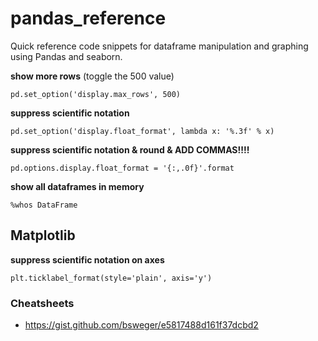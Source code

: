 # pandas_reference

Quick reference code snippets for dataframe manipulation and graphing using Pandas and seaborn.


**show more rows** (toggle the 500 value)
```
pd.set_option('display.max_rows', 500)
```
**suppress scientific notation**
```
pd.set_option('display.float_format', lambda x: '%.3f' % x)
```
**suppress scientific notation & round & ADD COMMAS!!!!**
```
pd.options.display.float_format = '{:,.0f}'.format
```
**show all dataframes in memory**
```
%whos DataFrame
```

## Matplotlib

**suppress scientific notation on axes**
```
plt.ticklabel_format(style='plain', axis='y')
```

### Cheatsheets
- https://gist.github.com/bsweger/e5817488d161f37dcbd2

